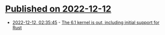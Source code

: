 # [Published on 2022-12-12](index.md)

* [2022-12-12, 02:35:45](https://lobste.rs/s/sewoky/6_1_kernel_is_out_including_initial) - [The 6.1 kernel is out, including initial support for Rust](https://lwn.net/Articles/917504/)
